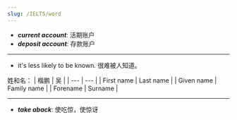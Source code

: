 ```yaml
---
slug: /IELTS/word
---
```



- ***current account***: 活期账户
- ***deposit account***: 存款账户

---

- it's less likely to be known. 很难被人知道。

姓和名：
| 楷鹏 | 吴 |
| --- | --- |
| First name | Last name |
| Given name | Family name |
| Forename | Surname |

---

- ***take aback***: 使吃惊，使惊讶